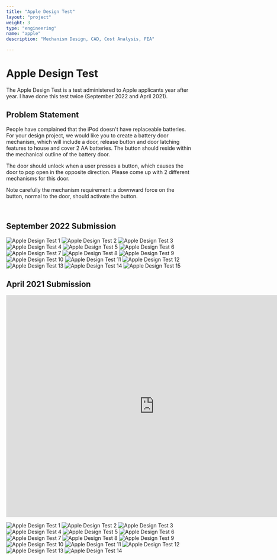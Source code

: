 ```yaml
---
title: "Apple Design Test"
layout: "project"
weight: 3
type: "engineering"
name: "apple"
description: "Mechanism Design, CAD, Cost Analysis, FEA"

---
```


# Apple Design Test

The Apple Design Test is a test administered to Apple applicants year after year. I have done this test twice (September 2022 and April 2021).

## Problem Statement

People have complained that the iPod doesn't have replaceable batteries. For your design project, we would like you to create a battery door mechanism, which will include a door, release button and door latching features to house and cover 2 AA batteries. The button should reside within the mechanical outline of the battery door.

The door should unlock when a user presses a button, which causes the door to pop open in the opposite direction. Please come up with 2
different mechanisms for this door.

Note carefully the mechanism requirement: a downward force on the button, normal to the door, should activate the button.

<!-- DO NOT TOUCH -->
​
<!-- DO NOT TOUCH -->


## September 2022 Submission

![Apple Design Test 1](/img/PDChallenge/0001.jpg)
![Apple Design Test 2](/img/PDChallenge/0002.jpg)
![Apple Design Test 3](/img/PDChallenge/0003.jpg)
![Apple Design Test 4](/img/PDChallenge/0004.jpg)
![Apple Design Test 5](/img/PDChallenge/0005.jpg)
![Apple Design Test 6](/img/PDChallenge/0006.jpg)
![Apple Design Test 7](/img/PDChallenge/0007.jpg)
![Apple Design Test 8](/img/PDChallenge/0008.jpg)
![Apple Design Test 9](/img/PDChallenge/0009.jpg)
![Apple Design Test 10](/img/PDChallenge/0010.jpg)
![Apple Design Test 11](/img/PDChallenge/0011.jpg)
![Apple Design Test 12](/img/PDChallenge/0012.jpg)
![Apple Design Test 13](/img/PDChallenge/0013.jpg)
![Apple Design Test 14](/img/PDChallenge/0014.jpg)
![Apple Design Test 15](/img/PDChallenge/0015.jpg)

## April 2021 Submission

<div class="sketchfab-embed-wrapper"> <iframe title="iPod Battery Door" frameborder="0" allowfullscreen mozallowfullscreen="true" webkitallowfullscreen="true" allow="fullscreen; autoplay; vr" xr-spatial-tracking execution-while-out-of-viewport execution-while-not-rendered web-share width="800" height="600" src="https://sketchfab.com/models/23cf19aac5684e8ab7db5c3cc2f93f60/embed"> </iframe> </div>

![Apple Design Test 1](/img/AppleDesignTest2.jpg)
![Apple Design Test 2](/img/AppleDesignTest22.jpg)
![Apple Design Test 3](/img/AppleDesignTest23.jpg)
![Apple Design Test 4](/img/AppleDesignTest24.jpg)
![Apple Design Test 5](/img/AppleDesignTest25.jpg)
![Apple Design Test 6](/img/AppleDesignTest26.jpg)
![Apple Design Test 7](/img/AppleDesignTest27.jpg)
![Apple Design Test 8](/img/AppleDesignTest28.jpg)
![Apple Design Test 9](/img/AppleDesignTest29.jpg)
![Apple Design Test 10](/img/AppleDesignTest210.jpg)
![Apple Design Test 11](/img/AppleDesignTest211.jpg)
![Apple Design Test 12](/img/AppleDesignTest212.jpg)
![Apple Design Test 13](/img/AppleDesignTest213.jpg)
![Apple Design Test 14](/img/AppleDesignTest214.jpg)
